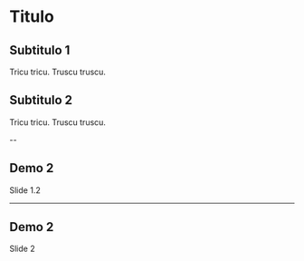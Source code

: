 # Titulo
## Subtitulo 1
Tricu tricu.
Truscu truscu.
## Subtitulo 2
Tricu tricu.
Truscu truscu.

--

## Demo 2
Slide 1.2

---

## Demo 2
Slide 2
